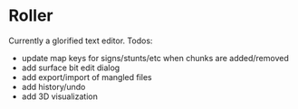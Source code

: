 # Roller
Currently a glorified text editor. Todos:
- update map keys for signs/stunts/etc when chunks are added/removed
- add surface bit edit dialog
- add export/import of mangled files
- add history/undo
- add 3D visualization
